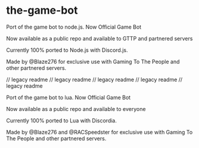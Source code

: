 # the-game-bot
Port of the game bot to node.js. Now Official Game Bot

Now available as a public repo and available to GTTP and partnered servers

Currently 100% ported to Node.js with Discord.js.

Made by @Blaze276 for exclusive use with Gaming To The People and other partnered servers.







// legacy readme 
// legacy readme 
// legacy readme 
// legacy readme 
// legacy readme 




Port of the game bot to lua. Now Official Game Bot 

Now available as a public repo and available to everyone

Currently 100% ported to Lua with Discordia.

Made by @Blaze276 and @RACSpeedster for exclusive use with Gaming To The People and other partnered servers.

